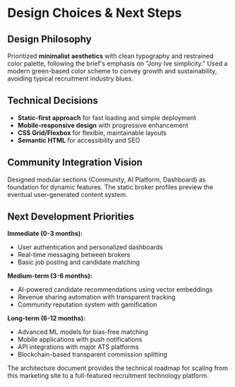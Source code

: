 # Design Choices & Next Steps

## Design Philosophy
Prioritized **minimalist aesthetics** with clean typography and restrained color palette, following the brief's emphasis on "Jony Ive simplicity." Used a modern green-based color scheme to convey growth and sustainability, avoiding typical recruitment industry blues.

## Technical Decisions
- **Static-first approach** for fast loading and simple deployment
- **Mobile-responsive design** with progressive enhancement
- **CSS Grid/Flexbox** for flexible, maintainable layouts
- **Semantic HTML** for accessibility and SEO

## Community Integration Vision
Designed modular sections (Community, AI Platform, Dashboard) as foundation for dynamic features. The static broker profiles preview the eventual user-generated content system.

## Next Development Priorities

**Immediate (0-3 months):**
- User authentication and personalized dashboards
- Real-time messaging between brokers
- Basic job posting and candidate matching

**Medium-term (3-6 months):**
- AI-powered candidate recommendations using vector embeddings
- Revenue sharing automation with transparent tracking
- Community reputation system with gamification

**Long-term (6-12 months):**
- Advanced ML models for bias-free matching
- Mobile applications with push notifications
- API integrations with major ATS platforms
- Blockchain-based transparent commission splitting

The architecture document provides the technical roadmap for scaling from this marketing site to a full-featured recruitment technology platform.